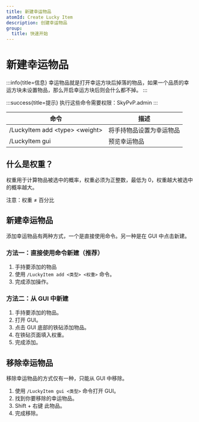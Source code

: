 ```yaml
---
title: 新建幸运物品
atomId: Create Lucky Item
description: 创建幸运物品
group:
  title: 快速开始
---
```


# 新建幸运物品

:::info{title=信息}
幸运物品就是打开幸运方块后掉落的物品，如果一个品质的幸运方块未设置物品，那么开启幸运方块后则会什么都不掉。
:::

:::success{title=提示}
执行这些命令需要权限：SkyPvP.admin
:::

| 命令                             | 描述                     |
| -------------------------------- | ------------------------ |
| /LuckyItem add \<type> \<weight> | 将手持物品设置为幸运物品 |
| /LuckyItem gui                   | 预览幸运物品             |

## 什么是权重？

权重用于计算物品被选中的概率，权重必须为正整数，最低为 0，权重越大被选中的概率越大。

注意：权重 ≠ 百分比

## 新建幸运物品

添加幸运物品有两种方式，一个是直接使用命令。另一种是在 GUI 中点击新建。&#x20;

### 方法一：直接使用命令新建（推荐）

1. 手持要添加的物品
2. 使用 `/LuckyItem add <类型> <权重>` 命令。
3. 完成添加操作。

### 方法二：从 GUI 中新建

1. 手持要添加的物品。
2. 打开 GUI。
3. 点击 GUI 底部的铁砧添加物品。
4. 在铁砧页面填入权重。
5. 完成添加。

## 移除幸运物品

移除幸运物品的方式仅有一种，只能从 GUI 中移除。

1. 使用 `/LuckyItem gui <类型>` 命令打开 GUI。
2. 找到你要移除的幸运物品。
3. Shift + 右键 此物品。
4. 完成移除。
